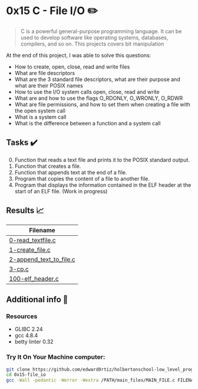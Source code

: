 # 0x15 C - File I/O :pencil2:

> C is a powerful general-purpose programming language. It can be used to develop software like operating systems, databases, compilers, and so on. This projects covers bit manipulation

At the end of this project, I was able to solve this questions:
  
* How to create, open, close, read and write files
* What are file descriptors
* What are the 3 standard file descriptors, what are their purpose and what are their POSIX names
* How to use the I/O system calls open, close, read and write
* What are and how to use the flags O_RDONLY, O_WRONLY, O_RDWR
* What are file permissions, and how to set them when creating a file with the open system call
* What is a system call
* What is the difference between a function and a system call

## Tasks :heavy_check_mark:

0. Function that reads a text file and prints it to the POSIX standard output.
1. Function that creates a file.
2. Function that appends text at the end of a file.
3. Program that copies the content of a file to another file.
4. Program that displays the information contained in the ELF header at the start of an ELF file. (Work in progress)

## Results :chart_with_upwards_trend:

| Filename |
| ------ |
| [0-read_textfile.c](https://github.com/edward0rtiz/holbertonschool-low_level_programming/blob/master/0x15-file_io/0-read_textfile.c)|
| [1-create_file.c](https://github.com/edward0rtiz/holbertonschool-low_level_programming/blob/master/0x15-file_io/1-create_file.c)|
| [2-append_text_to_file.c](https://github.com/edward0rtiz/holbertonschool-low_level_programming/blob/master/0x15-file_io/2-append_text_to_file.c)|
| [3-cp.c](hhttps://github.com/edward0rtiz/holbertonschool-low_level_programming/blob/master/0x15-file_io/3-cp.c)|
| [100-elf_header.c](https://github.com/edward0rtiz/holbertonschool-low_level_programming/blob/master/0x15-file_io/100-elf_header.c)|


## Additional info :construction:
### Resources

- GLIBC 2.24
- gcc 4.8.4
- betty linter 0.32



### Try It On Your Machine computer:	
```bash
git clone https://github.com/edward0rtiz/holbertonschool-low_level_programming.git
cd 0x15-file_io
gcc -Wall -pedantic -Werror -Wextra /PATH/main_files/MAIN_FILE.c FILENAME.c -o NEW_FILENAME
```
